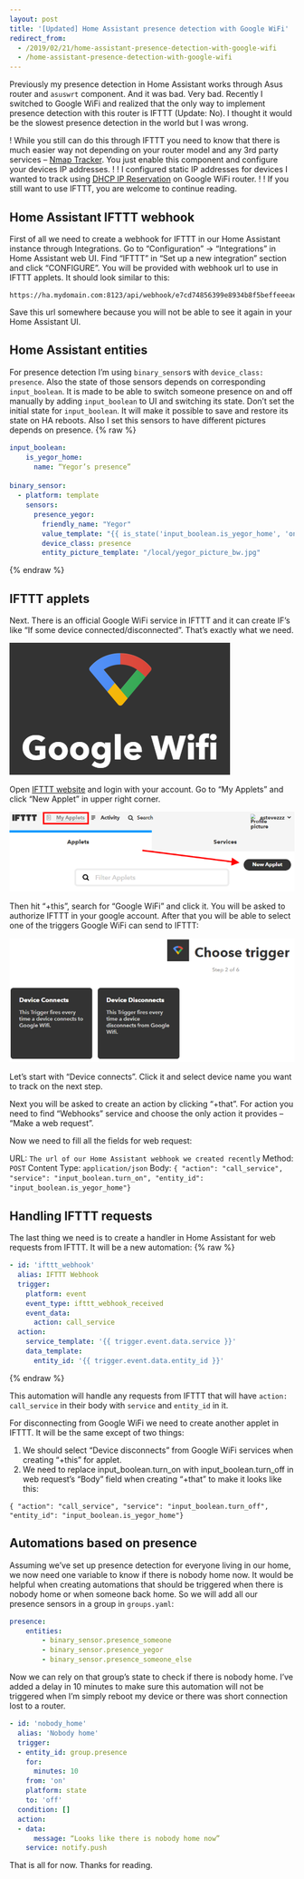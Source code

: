 ```yaml
---
layout: post
title: '[Updated] Home Assistant presence detection with Google WiFi'
redirect_from:
  - /2019/02/21/home-assistant-presence-detection-with-google-wifi
  - /home-assistant-presence-detection-with-google-wifi
---
```


Previously my presence detection in Home Assistant works through Asus router and `asuswrt` component. And it was bad. Very bad. Recently I switched to Google WiFi and realized that the only way to implement presence detection with this router is IFTTT (Update: No). I thought it would be the slowest presence detection in the world but I was wrong.

! While you still can do this through IFTTT you need to know that there is much easier way not depending on your router model and any 3rd party services – [Nmap Tracker](https://www.home-assistant.io/integrations/nmap_tracker/). You just enable this component and configure your devices IP addresses.
!
! I configured static IP addresses for devices I wanted to track using [DHCP IP Reservation](https://support.google.com/wifi/answer/6274660?hl=en) on Google WiFi router.
!
! If you still want to use IFTTT, you are welcome to continue reading.

## Home Assistant IFTTT webhook
First of all we need to create a webhook for IFTTT in our Home Assistant instance through Integrations. Go to “Configuration” -> “Integrations” in Home Assistant web UI. Find “IFTTT” in “Set up a new integration” section and click “CONFIGURE”. You will be provided with webhook url to use in IFTTT applets. It should look similar to this:

```
https://ha.mydomain.com:8123/api/webhook/e7cd74856399e8934b8f5beffeeeaee4c351cdc8373647585ec040c7b69c2b999
```
Save this url somewhere because you will not be able to see it again in your Home Assistant UI.

## Home Assistant entities
For presence detection I’m using `binary_sensor`s with `device_class: presence`. Also the state of those sensors depends on corresponding `input_boolean`. It is made to be able to switch someone presence on and off manually by adding `input_boolean` to UI and switching its state. Don’t set the initial state for `input_boolean`. It will make it possible to save and restore its state on HA reboots. Also I set this sensors to have different pictures depends on presence.
{% raw %}
```yaml
input_boolean:
    is_yegor_home:
      name: “Yegor’s presence”

binary_sensor:
  - platform: template
    sensors:
      presence_yegor:
        friendly_name: "Yegor"
        value_template: "{{ is_state('input_boolean.is_yegor_home', 'on') }}"
        device_class: presence
        entity_picture_template: "/local/yegor_picture_bw.jpg"
```
{% endraw %}
## IFTTT applets
Next. There is an official Google WiFi service in IFTTT and it can create IF’s like “If some device connected/disconnected”. That’s exactly what we need.

![](/img/2019-02-21/ifttt_google_wifi.png)

Open [IFTTT website](https://ifttt.com/) and login with your account. Go to “My Applets” and click “New Applet” in upper right corner.

![](/img/2019-02-21/screenshot-ifttt.com-2019.02.21-11-10-25.png)

Then hit “+this”, search for “Google WiFi” and click it. You will be asked to authorize IFTTT in your google account. After that you will be able to select one of the triggers Google WiFi can send to IFTTT:

![](/img/2019-02-21/screenshot-ifttt.com-2019.02.21-11-20-06.png)

Let’s start with “Device connects”. Click it and select device name you want to track on the next step.

Next you will be asked to create an action by clicking “+that”. For action you need to find “Webhooks” service and choose the only action it provides – “Make a web request”.

Now we need to fill all the fields for web request:

URL: `The url of our Home Assistant webhook we created recently`
Method: `POST`
Content Type: `application/json`
Body: `{ "action": "call_service", "service": "input_boolean.turn_on", "entity_id": "input_boolean.is_yegor_home"}`

<div class="adsblock">
<script async src="https://pagead2.googlesyndication.com/pagead/js/adsbygoogle.js"></script>
<ins class="adsbygoogle"
     style="display:block; text-align:center;"
     data-ad-layout="in-article"
     data-ad-format="fluid"
     data-ad-client="ca-pub-6530242109614004"
     data-ad-slot="2178866199"></ins>
<script>
     (adsbygoogle = window.adsbygoogle || []).push({});
</script>
</div>

## Handling IFTTT requests

The last thing we need is to create a handler in Home Assistant for web requests from IFTTT. It will be a new automation:
{% raw %}
```yaml
- id: 'ifttt_webhook'
  alias: IFTTT Webhook
  trigger:
    platform: event
    event_type: ifttt_webhook_received
    event_data:
      action: call_service
  action:
    service_template: '{{ trigger.event.data.service }}'
    data_template:
      entity_id: '{{ trigger.event.data.entity_id }}'
```
{% endraw %}

This automation will handle any requests from IFTTT that will have `action: call_service` in their body with `service` and `entity_id` in it.

For disconnecting from Google WiFi we need to create another applet in IFTTT. It will be the same except of two things:

1. We should select “Device disconnects” from Google WiFi services when creating “+this” for applet.
2. We need to replace input_boolean.turn_on with input_boolean.turn_off in web request’s “Body” field when creating “+that” to make it looks like this:

```
{ "action": "call_service", "service": "input_boolean.turn_off", "entity_id": "input_boolean.is_yegor_home"}
```

## Automations based on presence
Assuming we’ve set up presence detection for everyone living in our home, we now need one variable to know if there is nobody home now. It would be helpful when creating automations that should be triggered when there is nobody home or when someone back home. So we will add all our presence sensors in a group in `groups.yaml`:

```yaml
presence:
    entities:
        - binary_sensor.presence_someone
        - binary_sensor.presence_yegor
        - binary_sensor.presence_someone_else
```

Now we can rely on that group’s state to check if there is nobody home. I’ve added a delay in 10 minutes to make sure this automation will not be triggered when I’m simply reboot my device or there was short connection lost to a router.

```yaml
- id: 'nobody_home'
  alias: 'Nobody home'
  trigger:
  - entity_id: group.presence
    for:
      minutes: 10
    from: 'on'
    platform: state
    to: 'off'
  condition: []
  action:
  - data:
      message: “Looks like there is nobody home now”
    service: notify.push
```

That is all for now. Thanks for reading.